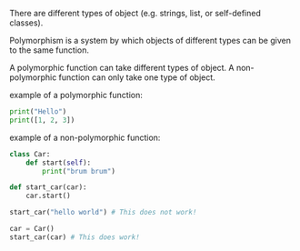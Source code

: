 There are different types of object (e.g. strings, list, or self-defined classes).

Polymorphism is a system by which objects of different types can be given to the same function.

A polymorphic function can take different types of object.
A non-polymorphic function can only take one type of object.

example of a polymorphic function:
```Python
print("Hello")
print([1, 2, 3])
```
example of a non-polymorphic function:
```Python
class Car:
    def start(self):
        print("brum brum")

def start_car(car):
    car.start()

start_car("hello world") # This does not work!

car = Car()
start_car(car) # This does work!

```
